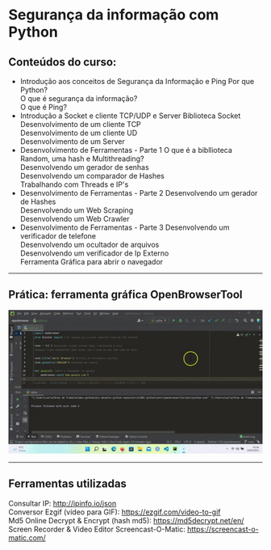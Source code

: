 # Segurança da informação com Python

## Conteúdos do curso:

* Introdução aos conceitos de Segurança da Informação e Ping
	Por que Python?  </br>
	O que é segurança da informação?  </br>
	O que é Ping?  </br>
* Introdução a Socket e cliente TCP/UDP e Server
	Biblioteca Socket  </br>
	Desenvolvimento de um cliente TCP  </br>
	Desenvolvimento de um cliente UD  </br>
	Desenvolvimento de um Server  </br>
* Desenvolvimento de Ferramentas - Parte 1
	O que é a bibllioteca Random, uma hash e Multithreading? </br>
	Desenvolvendo um gerador de senhas  </br>
	Desenvolvendo um comparador de Hashes  </br>
	Trabalhando com Threads e IP's  </br>
* Desenvolvimento de Ferramentas - Parte 2
	Desenvolvendo um gerador de Hashes  </br>
	Desenvolvendo um Web Scraping  </br>
	Desenvolvendo um Web Crawler  </br>
* Desenvolvimento de Ferramentas - Parte 3
	Desenvolvendo um verificador de telefone  </br>
	Desenvolvendo um ocultador de arquivos  </br>
	Desenvolvendo um verificador de Ip Externo  </br>
	Ferramenta Gráfica para abrir o navegador  </br>

---

## Prática: ferramenta gráfica OpenBrowserTool

<p align="center"> 
<img src="https://github.com/rosacarla/DIO-cloud-data-engineer/blob/main/008%20seguranca-informacao-python/images/045OpenBrowserTool.gif">
</p>

---

## Ferramentas utilizadas

Consultar IP: http://ipinfo.io/json </br>
Conversor Ezgif (vídeo para GIF): https://ezgif.com/video-to-gif </br>
Md5 Online Decrypt & Encrypt (hash md5): https://md5decrypt.net/en/ </br>
Screen Recorder & Video Editor Screencast-O-Matic: https://screencast-o-matic.com/ </br>
